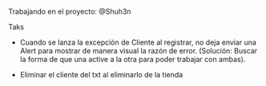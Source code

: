 Trabajando en el proyecto: @Shuh3n

Taks
- Cuando se lanza la excepción de Cliente al registrar, no deja enviar una Alert para mostrar de manera visual la razón de error.
(Solución: Buscar la forma de que una active a la otra para poder trabajar con ambas).

- Eliminar el cliente del txt al eliminarlo de la tienda 

